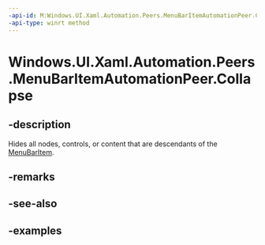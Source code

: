 ```yaml
---
-api-id: M:Windows.UI.Xaml.Automation.Peers.MenuBarItemAutomationPeer.Collapse
-api-type: winrt method
---
```


<!-- Method syntax.
public void MenuBarItemAutomationPeer.Collapse()
-->

# Windows.UI.Xaml.Automation.Peers.MenuBarItemAutomationPeer.Collapse

## -description

Hides all nodes, controls, or content that are descendants of the [MenuBarItem](../windows.ui.xaml.controls/menubaritem.md).

## -remarks

## -see-also

## -examples
